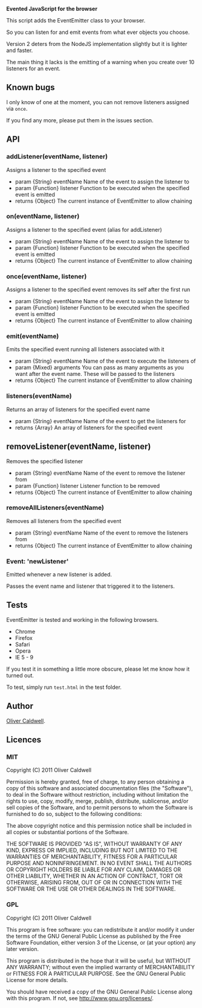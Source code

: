 **Evented JavaScript for the browser**

This script adds the EventEmitter class to your browser.

So you can listen for and emit events from what ever objects you choose.

Version 2 deters from the NodeJS implementation slightly but it is lighter and faster.

The main thing it lacks is the emitting of a warning when you create over 10 listeners for an event.

## Known bugs

I only know of one at the moment, you can not remove listeners assigned via `once`.

If you find any more, please put them in the issues section.

## API

### addListener(eventName, listener)

Assigns a listener to the specified event

 * param {String} eventName Name of the event to assign the listener to
 * param {Function} listener Function to be executed when the specified event is emitted
 * returns {Object} The current instance of EventEmitter to allow chaining

### on(eventName, listener)

Assigns a listener to the specified event (alias for addListener)

 * param {String} eventName Name of the event to assign the listener to
 * param {Function} listener Function to be executed when the specified event is emitted
 * returns {Object} The current instance of EventEmitter to allow chaining

### once(eventName, listener)

Assigns a listener to the specified event removes its self after the first run

 * param {String} eventName Name of the event to assign the listener to
 * param {Function} listener Function to be executed when the specified event is emitted
 * returns {Object} The current instance of EventEmitter to allow chaining

### emit(eventName)

Emits the specified event running all listeners associated with it

 * param {String} eventName Name of the event to execute the listeners of
 * param {Mixed} arguments You can pass as many arguments as you want after the event name. These will be passed to the listeners
 * returns {Object} The current instance of EventEmitter to allow chaining

### listeners(eventName)

Returns an array of listeners for the specified event name

 * param {String} eventName Name of the event to get the listeners for
 * returns {Array} An array of listeners for the specified event

## removeListener(eventName, listener)

Removes the specified listener

 * param {String} eventName Name of the event to remove the listener from
 * param {Function} listener Listener function to be removed
 * returns {Object} The current instance of EventEmitter to allow chaining

### removeAllListeners(eventName)

Removes all listeners from the specified event

 * param {String} eventName Name of the event to remove the listeners from
 * returns {Object} The current instance of EventEmitter to allow chaining

### Event: 'newListener'

Emitted whenever a new listener is added.

Passes the event name and listener that triggered it to the listeners.

## Tests

EventEmitter is tested and working in the following browsers.

 * Chrome
 * Firefox
 * Safari
 * Opera
 * IE 5 - 9

If you test it in something a little more obscure, please let me know how it turned out.

To test, simply run `test.html` in the test folder.

## Author

[Oliver Caldwell](http://olivercaldwell.co.uk/).

## Licences

### MIT
Copyright (C) 2011 Oliver Caldwell

Permission is hereby granted, free of charge, to any person obtaining a copy
of this software and associated documentation files (the "Software"), to deal
in the Software without restriction, including without limitation the rights
to use, copy, modify, merge, publish, distribute, sublicense, and/or sell
copies of the Software, and to permit persons to whom the Software is
furnished to do so, subject to the following conditions:

The above copyright notice and this permission notice shall be included in
all copies or substantial portions of the Software.

THE SOFTWARE IS PROVIDED "AS IS", WITHOUT WARRANTY OF ANY KIND, EXPRESS OR
IMPLIED, INCLUDING BUT NOT LIMITED TO THE WARRANTIES OF MERCHANTABILITY,
FITNESS FOR A PARTICULAR PURPOSE AND NONINFRINGEMENT. IN NO EVENT SHALL THE
AUTHORS OR COPYRIGHT HOLDERS BE LIABLE FOR ANY CLAIM, DAMAGES OR OTHER
LIABILITY, WHETHER IN AN ACTION OF CONTRACT, TORT OR OTHERWISE, ARISING FROM,
OUT OF OR IN CONNECTION WITH THE SOFTWARE OR THE USE OR OTHER DEALINGS IN
THE SOFTWARE.

### GPL
Copyright (C) 2011 Oliver Caldwell

This program is free software: you can redistribute it and/or modify
it under the terms of the GNU General Public License as published by
the Free Software Foundation, either version 3 of the License, or
(at your option) any later version.

This program is distributed in the hope that it will be useful,
but WITHOUT ANY WARRANTY; without even the implied warranty of
MERCHANTABILITY or FITNESS FOR A PARTICULAR PURPOSE.  See the
GNU General Public License for more details.

You should have received a copy of the GNU General Public License
along with this program. If not, see <http://www.gnu.org/licenses/>.
